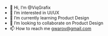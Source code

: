 - 👋 Hi, I’m @ViqGrafix
- 👀 I’m interested in UI/UX
- 🌱 I’m currently learning Product Design
- 💞️ I’m looking to collaborate on Product Design
- 📫 How to reach me gwarov@gmail.com 

<!---
ViqGrafix/ViqGrafix is a ✨ special ✨ repository because its `README.md` (this file) appears on your GitHub profile.
You can click the Preview link to take a look at your changes.
--->
